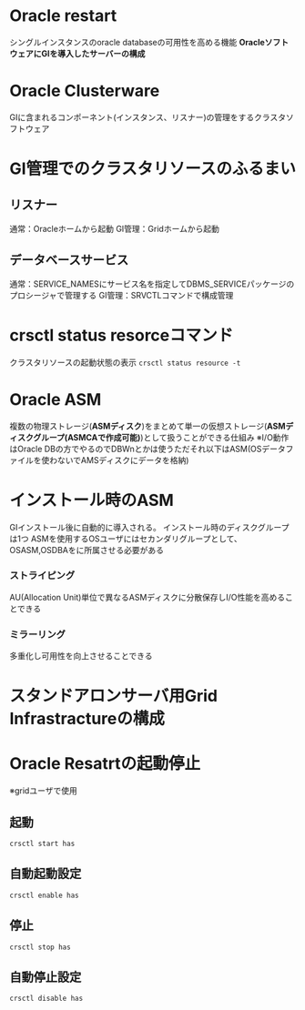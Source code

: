 # Oracle restart
シングルインスタンスのoracle databaseの可用性を高める機能
**OracleソフトウェアにGIを導入したサーバーの構成**
# Oracle Clusterware
GIに含まれるコンポーネント(インスタンス、リスナー)の管理をするクラスタソフトウェア
# GI管理でのクラスタリソースのふるまい
## リスナー
通常：Oracleホームから起動
GI管理：Gridホームから起動
## データベースサービス
通常：SERVICE_NAMESにサービス名を指定してDBMS_SERVICEパッケージのプロシージャで管理する
GI管理：SRVCTLコマンドで構成管理
# crsctl status resorceコマンド
クラスタリソースの起動状態の表示
`crsctl status resource -t`
# Oracle ASM
複数の物理ストレージ(**ASMディスク**)をまとめて単一の仮想ストレージ(**ASMディスクグループ(ASMCAで作成可能)**)として扱うことができる仕組み
※I/O動作はOracle DBの方でやるのでDBWnとかは使うただそれ以下はASM(OSデータファイルを使わないでAMSディスクにデータを格納)

# インストール時のASM
GIインストール後に自動的に導入される。
インストール時のディスクグループは1つ
ASMを使用するOSユーザにはセカンダリグループとして、OSASM,OSDBAをに所属させる必要がある

### ストライピング
AU(Allocation Unit)単位で異なるASMディスクに分散保存しI/O性能を高めることできる
### ミラーリング
多重化し可用性を向上させることできる
# スタンドアロンサーバ用Grid Infrastractureの構成

# Oracle Resatrtの起動停止
※gridユーザで使用
## 起動
`crsctl start has` 
## 自動起動設定
`crsctl enable has`
## 停止
`crsctl stop has`
## 自動停止設定
`crsctl disable has`
